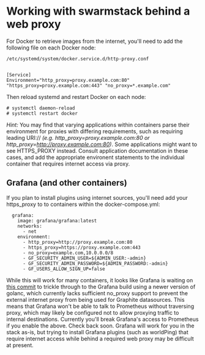 # Working with swarmstack behind a web proxy

For Docker to retrieve images from the internet, you'll need to add the following file on each Docker node:

    /etc/systemd/system/docker.service.d/http-proxy.conf


    [Service]
    Environment="http_proxy=proxy.example.com:80" "https_proxy=proxy.example.com:443" "no_proxy=*.example.com"

Then reload systemd and restart Docker on each node:

    # systemctl daemon-reload
    # systemctl restart docker

_Hint:_ You may find that varying applications within containers parse their environment for proxies with differing requirements, such as requiring leading URI:// _(e.g. http_proxy=proxy.example.com:80 or http_proxy=http://proxy.example.com:80)_. Some applications might want to see HTTPS_PROXY instead. Consult application documentation in these cases, and add the appropriate environent statements to the individual container that requires internet access via proxy.

## Grafana (and other containers)

If you plan to install plugins using internet sources, you'll need add your https_proxy to to containers within the docker-compose.yml:

```
  grafana:
    image: grafana/grafana:latest
    networks:
      - net
    environment:
      - http_proxy=http://proxy.example.com:80
      - https_proxy=https://proxy.example.com:443
      - no_proxy=example.com,10.0.0.0/8
      - GF_SECURITY_ADMIN_USER=${ADMIN_USER:-admin}
      - GF_SECURITY_ADMIN_PASSWORD=${ADMIN_PASSWORD:-admin}
      - GF_USERS_ALLOW_SIGN_UP=false
```

While this will work for many containers, it looks like Grafana is waiting on [this commit](https://github.com/golang/net/commit/c21de06aaf072cea07f3a65d6970e5c7d8b6cd6d) to trickle through to the Grafana build using a newer version of golanc, which currently lacks sufficient no_proxy support to prevent the external internet proxy from being used for Graphite datasources. This means that Grafana won't be able to talk to Prometheus without traversing proxy, which may likely be configured not to allow proxying traffic to internal destinations. Currently you'll break Grafana's access to Prometheus if you enable the above. Check back soon. Grafana will work for you in the stack as-is, but trying to install Grafana plugins (such as worldPing) that require internet access while behind a required web proxy may be difficult at present.




